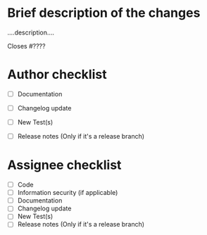 # Brief description of the changes
....description....

Closes #????

# Author checklist
- [ ] Documentation
- [ ] Changelog update
- [ ] New Test(s)
- [ ] Release notes (Only if it's a release branch)


# Assignee checklist
- [ ] Code
- [ ] Information security (if applicable)
- [ ] Documentation
- [ ] Changelog update
- [ ] New Test(s)
- [ ] Release notes (Only if it's a release branch)
